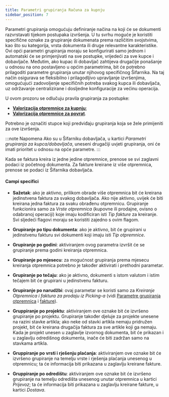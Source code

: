 ```yaml
---
title: Parametri grupiranja Računa za kupnju
sidebar_position: 7
---
```


Parametri grupiranja omogućuju definiranje načina na koji će se dokumenti razvrstavati tijekom postupaka izvršenja. U tu svrhu moguće je koristiti specifične oznake za grupiranje dokumenata prema različitim svojstvima, kao što su kategorija, vrsta dokumenta ili druge relevantne karakteristike.
Ovi opći parametri grupiranja moraju se konfigurirati samo jednom i automatski će se primjenjivati na sve postupke, vrijedeći za sve kupce i dobavljače. Međutim, ako kupac ili dobavljač zahtijeva drugačije ponašanje u odnosu na ono postavljeno u općim parametrima, bit će potrebno prilagoditi parametre grupiranja unutar njihovog specifičnog Šifarnika.
Na taj način osigurava se fleksibilno i prilagodljivo upravljanje izvršenjima, omogućujući zadovoljenje specifičnih potreba svakog kupca ili dobavljača, uz održavanje centralizirane i dosljedne konfiguracije za većinu operacija.

U ovom prozoru se odlučuju pravila grupiranja za postupke: 
-  [**Valorizacija otpremnice za kupnju**](/docs/purchase/purchase-invoices/procedures/purchase-delivery-note-valorization);  
-  [**Valorizacija otpremnice za povrat**](/docs/purchase/purchase-invoices/procedures/return-delivery-notes-valorization).   

Potrebno je označiti stupce koji predviđaju grupiranja koja se žele primijeniti za ove izvršenja.

:::note Napomena
Ako su u Šifarniku dobavljača, u kartici *Parametri grupiranja za kupca/dobavljača*, uneseni drugačiji uvjeti grupiranja, oni će imati prioritet u odnosu na opće parametre.
:::

Kada se faktura kreira iz jedne jedine otpremnice, prenose se svi zaglavni podaci iz početnog dokumenta. Za fakture kreirane iz više otpremnica, prenose se podaci iz Šifarnika dobavljača.  

#### Campi specifici  

- **Sažetak**: ako je aktivno, prilikom obrade više otpremnica bit će kreirana jedinstvena faktura za svakog dobavljača. Ako nije aktivno, uvijek će biti kreirana jedna faktura za svaku obrađenu otpremnicu. Grupiranje funkcionira samo za *Vrste otpremnica* (kupovne ili prodajne, ovisno o odabranoj operaciji) koje imaju kodificiran isti *Tip fakture* za kreiranje. Svi sljedeći flagovi moraju se koristiti zajedno s ovim flagom.

- **Grupiranje po tipu dokumenta**: ako je aktivno, bit će grupirani u jedinstvenu fakturu svi dokumenti koji imaju isti *Tip otpremnice*.      

- **Grupiranje po godini**: aktiviranjem ovog parametra izvršit će se grupiranje prema godini kreiranja otpremnica.    

- **Grupiranje po mjesecu**: za mogućnost grupiranja prema mjesecu kreiranja otpremnica potrebno je također aktivirati i prethodni parametar.      

- **Grupiranje po tečaju**: ako je aktivno, dokumenti s istom valutom i istim tečajem bit će grupirani u jedinstvenu fakturu.     

- **Grupiranje po narudžbi**: ovaj parametar se koristi samo za *Kreiranje Otpremnica i faktura za prodaju iz Picking-a* (vidi [Parametre grupiranja otpremnica](/docs/configurations/parameters/sales/dn-grouping) i [fakture](/docs/configurations/parameters/sales/invoice-grouping)).    

- **Gruppiranje po projektu**: aktiviranjem ove oznake bit će izvršeno grupiranje po projektu. Grupiranje također djeluje za projekte unesene na razini stavke artikla; ako neke od stavki artikla nemaju pridružen projekt, bit će kreirana drugačija faktura za sve artikle koji ga nemaju. Kada je projekt unesen u zaglavlje izvornog dokumenta, bit će prikazan i u zaglavlju odredišnog dokumenta, inače će biti zadržan samo na stavkama artikla.      

- **Gruppiranje po vrsti i rješenju plaćanja**: aktiviranjem ove oznake bit će izvršeno grupiranje na temelju vrste i rješenja plaćanja unesenog u otpremnicu; ta će informacija biti prikazana u zaglavlju kreirane fakture.  

- **Gruppiranje po odredištu**: aktiviranjem ove oznake bit će izvršeno grupiranje na temelju odredišta unesenog unutar otpremnica u kartici  *Prijevoz*; ta će informacija biti prikazana u zaglavlju kreirane fakture, u kartici *Dostava*.     